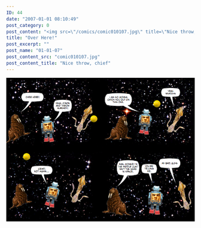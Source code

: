 ```yaml
---
ID: 44
date: "2007-01-01 08:10:49"
post_category: 0
post_content: "<img src=\"/comics/comic010107.jpg\" title=\"Nice throw, chief\" />"
title: "Over Here!"
post_excerpt: ""
post_name: "01-01-07"
post_content_src: "comic010107.jpg"
post_content_title: "Nice throw, chief"
---
```



[![Nice throw, chief](/comics-hi-res/comic010107.jpg)](/comics-hi-res/comic010107.jpg)
